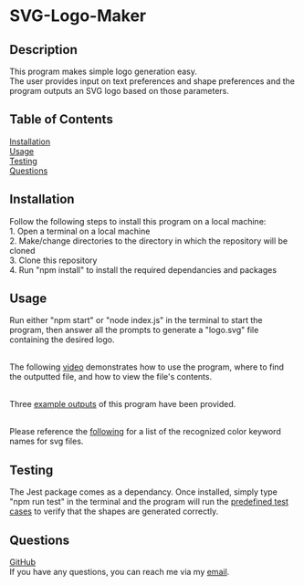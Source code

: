 # SVG-Logo-Maker

## Description

This program makes simple logo generation easy.<br>
The user provides input on text preferences and shape preferences and the program outputs an SVG logo based on those parameters.

## Table of Contents

[Installation](#installation)<br>
[Usage](#usage)<br>
[Testing](#testing)<br>
[Questions](#questions)

## Installation

Follow the following steps to install this program on a local machine:<br>
    1. Open a terminal on a local machine<br>
    2. Make/change directories to the directory in which the repository will be cloned<br>
    3. Clone this repository<br>
    4. Run "npm install" to install the required dependancies and packages

## Usage

Run either "npm start" or "node index.js" in the terminal to start the program, then answer all the prompts to generate a "logo.svg" file containing the desired logo.<br><br>

The following [video](https://drive.google.com/file/d/1gkNck1TnL4WdtPYfpHaJ5OI_bhuES54i/view) demonstrates how to use the program, where to find the outputted file, and how to view the file's contents.<br><br>

Three [example outputs](./examples/) of this program have been provided.<br><br>

Please reference the [following](https://www.w3.org/TR/SVG11/types.html#ColorKeywords) for a list of the recognized color keyword names for svg files.

## Testing

The Jest package comes as a dependancy. Once installed, simply type "npm run test" in the terminal and the program will run the [predefined test cases](./lib/shapes.test.js) to verify that the shapes are generated correctly.

## Questions

[GitHub](https://github.com/bhansi)<br>
If you have any questions, you can reach me via my [email](mailto:baljotshansi@gmail.com).
